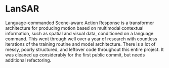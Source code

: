 # LanSAR
Language-commanded Scene-aware Action Response is a transformer architecture for producing motion based on multimodal contextual information, such as spatial and visual data, conditioned on a language command.
This went through well over a year of research with countless iterations of the training routine and model architecture. There is a lot of messy, poorly structured, and leftover code throughout this entire project. It was cleaned up considerably for the first public commit, but needs additional refactoring.
